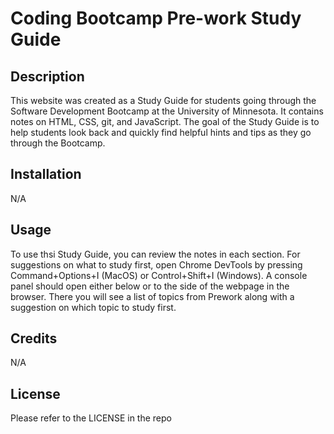 # Coding Bootcamp Pre-work Study Guide

## Description

This website was created as a Study Guide for students going through the Software Development Bootcamp at the University of Minnesota. It contains notes on HTML, CSS, git, and JavaScript. The goal of the Study Guide is to help students look back and quickly find helpful hints and tips as they go through the Bootcamp. 

## Installation

N/A

## Usage

To use thsi Study Guide, you can review the notes in each section. For suggestions on what to study first, open Chrome DevTools by pressing Command+Options+I (MacOS) or Control+Shift+I (Windows). A console panel should open either below or to the side of the webpage in the browser. There you will see a list of topics from Prework along with a suggestion on which topic to study first.

## Credits

N/A

## License

Please refer to the LICENSE in the repo
